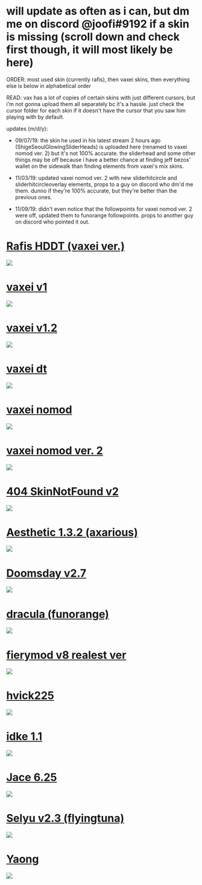 # will update as often as i can, but dm me on discord @joofi#9192 if a skin is missing (scroll down and check first though, it will most likely be here)

ORDER: most used skin (currently rafis), then vaxei skins, then everything else is below in alphabetical order

READ: vax has a lot of copies of certain skins with just different cursors, but i'm not gonna upload them all separately bc it's a hassle. just check the cursor folder for each skin if it doesn't have the cursor that you saw him playing with by default.

updates (m/d/y):
- 09/07/19: the skin he used in his latest stream 2 hours ago (ShigeSeoulGlowingSliderHeads) is uploaded here (renamed to vaxei nomod ver. 2) but it's not 100% accurate. the sliderhead and some other things may be off because i have a better chance at finding jeff bezos' wallet on the sidewalk than finding elements from vaxei's mix skins.

- 11/03/19: updated vaxei nomod ver. 2 with new sliderhitcircle and sliderhitcircleoverlay elements, props to a guy on discord who dm'd me them. dunno if they're 100% accurate, but they're better than the previous ones.

- 11/09/19: didn't even notice that the followpoints for vaxei nomod ver. 2 were off, updated them to funorange followpoints. props to another guy on discord who pointed it out.

# [Rafis HDDT (vaxei ver.)](https://joofixd.s-ul.eu/NyoJDqSp)
![](https://osu.ppy.sh/ss/13422086/af38)

# [vaxei v1](https://joofixd.s-ul.eu/oDntR2QB)
![](https://osu.ppy.sh/ss/13421876/d524)

# [vaxei v1.2](https://joofixd.s-ul.eu/Gq2lH4N4)
![](https://osu.ppy.sh/ss/13421895/4170)

# [vaxei dt](https://joofixd.s-ul.eu/ouJZqGd1)
![](https://osu.ppy.sh/ss/13421907/707a)

# [vaxei nomod](https://joofixd.s-ul.eu/zStMTKdG)
![](https://osu.ppy.sh/ss/13422009/065e)

# [vaxei nomod ver. 2](https://joofixd.s-ul.eu/p25JB836)
![](https://osu.ppy.sh/ss/14092749/9f37)

# [404 SkinNotFound v2](https://joofixd.s-ul.eu/Ia93XGt5)
![](https://osu.ppy.sh/ss/13488989/a76a)

# [Aesthetic 1.3.2 (axarious)](https://joofixd.s-ul.eu/USOG9BPE)
![](https://osu.ppy.sh/ss/13484039/7a9d)

# [Doomsday v2.7](https://joofixd.s-ul.eu/JApkCq2x)
![](https://osu.ppy.sh/ss/13421931/f1ea)

# [dracula (funorange)](https://joofixd.s-ul.eu/AViONqPI)
![](https://osu.ppy.sh/ss/13421944/da9d)

# [fierymod v8 realest ver](https://joofixd.s-ul.eu/SQYKdh0j)
![](https://osu.ppy.sh/ss/13421953/d40a)

# [hvick225](https://joofixd.s-ul.eu/uh95qcIq)
![](https://osu.ppy.sh/ss/13421950/1846)

# [idke 1.1](https://joofixd.s-ul.eu/brttrQUN)
![](https://osu.ppy.sh/ss/13421935/ac6d)

# [Jace 6.25](https://joofixd.s-ul.eu/z3fROJ0t)
![](https://osu.ppy.sh/ss/13484104/3041)

# [Selyu v2.3 (flyingtuna)](https://joofixd.s-ul.eu/AD2mDp8D)
![](https://osu.ppy.sh/ss/13590349/4121)

# [Yaong](https://joofixd.s-ul.eu/iMv0VXSg)
![](https://osu.ppy.sh/ss/13590362/df76)
